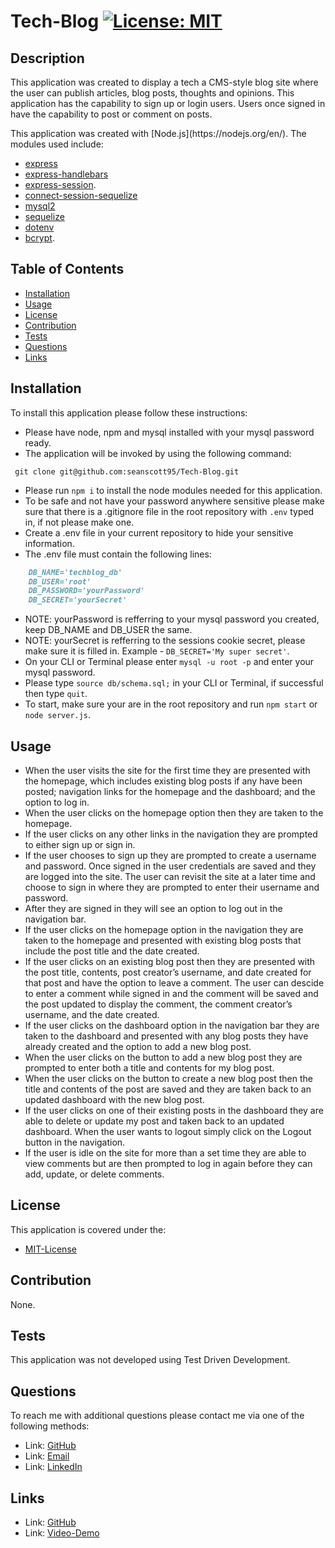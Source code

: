 # Tech-Blog [![License: MIT](https://img.shields.io/badge/License-MIT-yellow.svg)](https://opensource.org/licenses/MIT)

## Description
<p>This application was created to display a tech a CMS-style blog site where the user can publish articles, blog posts, thoughts and opinions. This application has the capability to sign up or login users. Users once signed in have the capability to post or comment on posts.</p>

<p>This application was created with [Node.js](https://nodejs.org/en/). The modules used include:</p>

- [express](https://expressjs.com/)
- [express-handlebars](https://www.npmjs.com/package/express-handlebars)
- [express-session](https://www.npmjs.com/package/express-session).
- [connect-session-sequelize](https://www.npmjs.com/package/connect-session-sequelize)
- [mysql2](https://www.npmjs.com/package/mysql2)
- [sequelize](https://sequelize.org/)
- [dotenv](https://www.npmjs.com/package/dotenv)
- [bcrypt](https://www.npmjs.com/package/bcrypt).
    
## Table of Contents 
- [Installation](#Installation)
- [Usage](#Usage)
- [License](#License)
- [Contribution](#Contribution)
- [Tests](#Tests)
- [Questions](#Questions)
- [Links](#Links)

## Installation 
<p>To install this application please follow these instructions:</p>

- Please have node, npm and mysql installed with your mysql password ready.
- The application will be invoked by using the following command:

 ```
  git clone git@github.com:seanscott95/Tech-Blog.git
 ```
- Please run ```npm i``` to install the node modules needed for this application.
- To be safe and not have your password anywhere sensitive please make sure that there is a .gitignore file in the root repository with ```.env``` typed in, if not please make one. 
- Create a .env file in your current repository to hide your sensitive information.
- The .env file must contain the following lines:
```md
    DB_NAME='techblog_db'
    DB_USER='root'
    DB_PASSWORD='yourPassword'
    DB_SECRET='yourSecret'

```
- NOTE: yourPassword is refferring to your mysql password you created, keep DB_NAME and DB_USER the same.
- NOTE: yourSecret is refferring to the sessions cookie secret, please make sure it is filled in. Example - ```DB_SECRET='My super secret'```.
- On your CLI or Terminal please enter ```mysql -u root -p``` and enter your mysql password.
- Please type ```source db/schema.sql;``` in your CLI or Terminal, if successful then type ```quit```.
- To start, make sure your are in the root repository and run ```npm start``` or ```node server.js```.

## Usage 
- When the user visits the site for the first time they are presented with the homepage, which includes existing blog posts if any have been posted; navigation links for the homepage and the dashboard; and the option to log in.
- When the user clicks on the homepage option then they are taken to the homepage.
- If the user clicks on any other links in the navigation they are prompted to either sign up or sign in.
- If the user chooses to sign up they are prompted to create a username and password. Once signed in the user credentials are saved and they are logged into the site. The user can revisit the site at a later time and choose to sign in where they are prompted to enter their username and password.
- After they are signed in they will see an option to log out in the navigation bar.
- If the user clicks on the homepage option in the navigation they are taken to the homepage and presented with existing blog posts that include the post title and the date created.
- If the user clicks on an existing blog post then they are presented with the post title, contents, post creator’s username, and date created for that post and have the option to leave a comment. The user can descide to enter a comment while signed in and the comment will be saved and the post updated to display the comment, the comment creator’s username, and the date created.
- If the user clicks on the dashboard option in the navigation bar they are taken to the dashboard and presented with any blog posts they have already created and the option to add a new blog post.
- When the user clicks on the button to add a new blog post they are prompted to enter both a title and contents for my blog post.
- When the user clicks on the button to create a new blog post then the title and contents of the post are saved and they are taken back to an updated dashboard with the new blog post.
- If the user clicks on one of their existing posts in the dashboard they are able to delete or update my post and taken back to an updated dashboard.
When the user wants to logout simply click on the Logout button in the navigation.
- If the user is idle on the site for more than a set time they are able to view comments but are then prompted to log in again before they can add, update, or delete comments.

## License 
<p> This application is covered under the:</p>

- [MIT-License](https://opensource.org/licenses/MIT)

## Contribution 
<p> None.</p>

## Tests 
<p> This application was not developed using Test Driven Development.</p>

## Questions 
<p> To reach me with additional questions please contact me via one of the following methods: </p>

- Link: [GitHub](https://github.com/seanscott95)
- Link: [Email](mailto:seanms418@gmail.com)
- Link: [LinkedIn](https://www.linkedin.com/in/sean-scott-18ba07225/)

## Links
- Link: [GitHub](https://github.com/seanscott95/Tech-Blog)
- Link: [Video-Demo]()